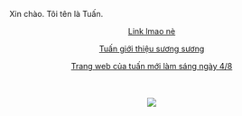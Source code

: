 Xin chào. Tôi tên là Tuấn.
<html>
<body>
  <body>
  <style>
div.a {
  text-align: center;
}
</style>

<div class="a">
<html>
<head>
  

<meta name="robots" content="noindex">
<meta name="googlebot" content="noindex">
   <meta charset="utf-8">
</head>
<body>
   <a href="https://github.com/NguyenMinhTuan1208">Link lmao nè</a>
   <p><a href="https://nguyenminhtuan1208.github.io/mtuanvjppro.html">Tuấn giới thiệu sương sương</a></p>
   <p><a href="https://nguyenminhtuan1208.github.io/madeinheaven.html">Trang web của tuấn mới làm sáng ngày 4/8</a></p>
   <br><br>
   <img src="https://i0.wp.com/1kgame.net/wp-content/uploads/2020/11/huong-dan-cach-build-bennett-trong-genshin-impact.jpg?w=1280&ssl=1">
   

</div>
</body>
</html>

